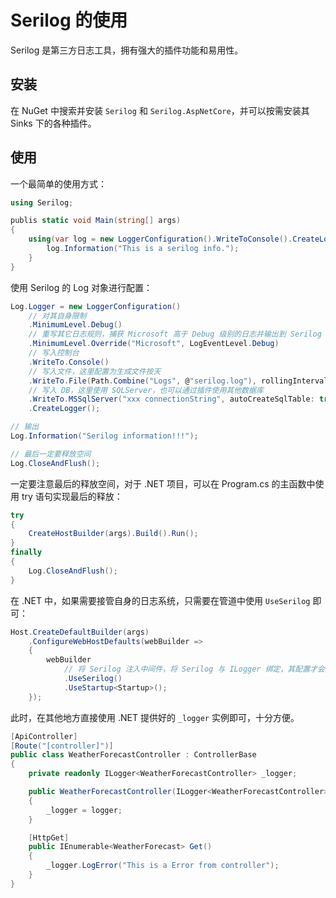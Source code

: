 # Serilog 的使用

Serilog 是第三方日志工具，拥有强大的插件功能和易用性。

## 安装

在 NuGet 中搜索并安装 `Serilog` 和 `Serilog.AspNetCore`，并可以按需安装其 Sinks 下的各种插件。

## 使用

一个最简单的使用方式：

```csharp
using Serilog;

publis static void Main(string[] args)
{
    using(var log = new LoggerConfiguration().WriteToConsole().CreateLogger()) {
        log.Information("This is a serilog info.");
    }
}
```

使用 Serilog 的 Log 对象进行配置：

```csharp
Log.Logger = new LoggerConfiguration()
    // 对其自身限制
    .MinimumLevel.Debug()
    // 重写其它日志规则，捕获 Microsoft 高于 Debug 级别的日志并输出到 Serilog
    .MinimumLevel.Override("Microsoft", LogEventLevel.Debug)
    // 写入控制台
    .WriteTo.Console()
    // 写入文件，这里配置为生成文件按天
    .WriteTo.File(Path.Combine("Logs", @"serilog.log"), rollingInterval: RollingInterval.Day)
    // 写入 DB，这里使用 SQLServer，也可以通过插件使用其他数据库
    .WriteTo.MSSqlServer("xxx connectionString", autoCreateSqlTable: true, tableName: "Logs")
    .CreateLogger();

// 输出
Log.Information("Serilog information!!!");

// 最后一定要释放空间
Log.CloseAndFlush();
```

一定要注意最后的释放空间，对于 .NET 项目，可以在 Program.cs 的主函数中使用 try 语句实现最后的释放：

```csharp
try
{
    CreateHostBuilder(args).Build().Run();
}
finally
{
    Log.CloseAndFlush();
}
```

在 .NET 中，如果需要接管自身的日志系统，只需要在管道中使用 `UseSerilog` 即可：

```csharp
Host.CreateDefaultBuilder(args)
    .ConfigureWebHostDefaults(webBuilder =>
    {
        webBuilder
            // 将 Serilog 注入中间件，将 Serilog 与 ILogger 绑定，其配置才会生效
            .UseSerilog()
            .UseStartup<Startup>();
    });
```

此时，在其他地方直接使用 .NET 提供好的 `_logger` 实例即可，十分方便。

```csharp
[ApiController]
[Route("[controller]")]
public class WeatherForecastController : ControllerBase
{
    private readonly ILogger<WeatherForecastController> _logger;

    public WeatherForecastController(ILogger<WeatherForecastController> logger)
    {
        _logger = logger;
    }

    [HttpGet]
    public IEnumerable<WeatherForecast> Get()
    {
        _logger.LogError("This is a Error from controller");
    }
}
```
